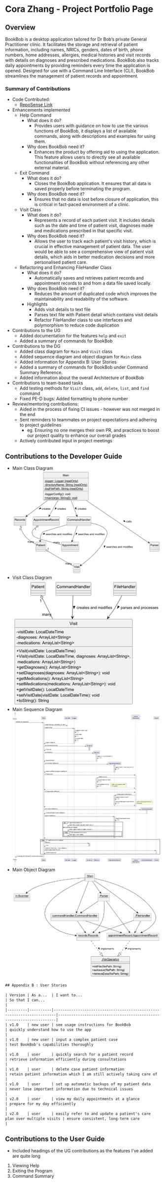 # Cora Zhang - Project Portfolio Page

## Overview
BookBob is a desktop application tailored for Dr Bob’s private General Practitioner clinic. It facilitates the storage
and retrieval of patient information, including names, NRICs, genders, dates of birth, phone numbers, home addresses,
allergies, medical histories and visit records with details on diagnoses and prescribed medications. BookBob also 
tracks daily appointments by providing reminders every time the application is opened. Designed for use with a 
Command Line Interface (CLI), BookBob streamlines the management of patient records and appointment.
### Summary of Contributions
- Code Contributed: 
  - [RepoSense Link](https://nus-cs2113-ay2425s1.github.io/tp-dashboard/?search=g13nd0n)
- Enhancements implemented
  - Help Command 
    - What does it do?
      - Provides users with guidance on how to use the various functions of BookBob, it displays a list of available 
      commands, along with descriptions and examples for using them.
    - Why does BookBob need it?
      - Enhances the product by offering aid to using the application. This feature allows users to directly see all 
      available functionalities of BookBob without referencing any other external material.
  - Exit Command 
    - What does it do?
      - Closes the BookBob application. It ensures that all data is saved properly before terminating the program.
    - Why does BookBob need it?
      - Ensures that no data is lost before closure of application, this is critical in fact-paced 
      environment of a clinic. 
  - Visit Class 
    - What does it do?
      - Represents a record of each patient visit. It includes details such as the date and time of patient visit, 
      diagnoses made and medications prescribed in that specific visit.
    - Why does BookBob need it?
      - Allows the user to track each patient's visit history, which is crucial in effective management of patient 
      data. The user would be able to see a comprehensive view of patient visit details, which aids in better medication
      decisions and more personalised patient care. 
  - Refactoring and Enhancing FileHandler Class
    - What does it do?
      - Automatically saves and retrieves patient records and appointment records to and from a data file saved locally.
    - Why does BookBob need it?
      - Reduces the amount of duplicated code which improves the maintainability and readability of the software.
    - Highlights 
      - Adds visit details to text file 
      - Parses text file with Patient detail which contains visit details
      - Refactor FileHandler class to use interfaces and polymorphism to reduce code duplication
- Contributions to the UG
  - Added documentation for the features `help` and `exit`
  - Added a summary of commands for BookBob
- Contributions to the DG 
  - Added class diagram for `Main` and `Visit` class
  - Added sequence diagram and object diagram for `Main` class
  - Added information for Appendix B: User Stories
  - Added a summary of commands for BookBob under Command Summary Reference.
  - Added information about the overall Architecture of BookBob
- Contributions to team-based tasks
  - Add testing methods for `Visit` class, `add`, `delete`, `list`, and `find` command
  - Fixed PE-D bugs: Added formatting to phone number
- Review/mentoring contributions: 
  - Aided in the process of fixing CI issues - however was not merged in the end
  - Sent reminders to teammates on project expectations and adhering to project guidelines
    - eg. Ensuring no one merges their own PR, and practices to boost our project quality to enhance our overall grades
  - Actively contributed input in project meetings

## Contributions to the Developer Guide
- Main Class Diagram\
  ![Main.png](..%2FMain.png)
- Visit Class Diagram\
  ![Visit.png](..%2FVisit.png)
- Main Sequence Diagram\
  ![MainSequenceDiagram.png](..%2FMainSequenceDiagram.png)
- Main Object Diagram\
  ![MainObjectDiagram.png](..%2FMainObjectDiagram.png)

```
## Appendix B : User Stories

| Version | As a...  | I want to...                                                          | So that I can...                                                    |
|---------|----------|-----------------------------------------------------------------------|---------------------------------------------------------------------|
| v1.0    | new user | see usage instructions for BookBob                                    | quickly understand how to use the app                               |
| v1.0    | new user | input a complex patient case                                          | test BookBob's capabilities thoroughly                              |
| v1.0    | user     | quickly search for a patient record                                   | retrieve information efficiently during consultations               |
| v1.0    | user     | delete case patient information                                       | retain patient information which I am still actively taking care of |
| v1.0    | user     | set up automatic backups of my patient data                           | never lose important information due to technical issues            |
| v2.0    | user     | view my daily appointments at a glance                                | prepare for my day efficiently                                      |
| v2.0    | user     | easily refer to and update a patient's care plan over multiple visits | ensure consistent, long-term care                                   |                                       
```

## Contributions to the User Guide
- Included headings of the UG contributions as the features I've added are quite long
1. Viewing Help
2. Exiting the Program
3. Command Summary